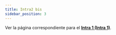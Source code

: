 ```yaml
---
title: Intra2 bis
sidebar_position: 3
---
```


Ver la página correspondiente para el **[Intra 1 (Intra 1)](/docs/finance-area/declarations/intrastat/create-intrastat1/intra1-bis)**.